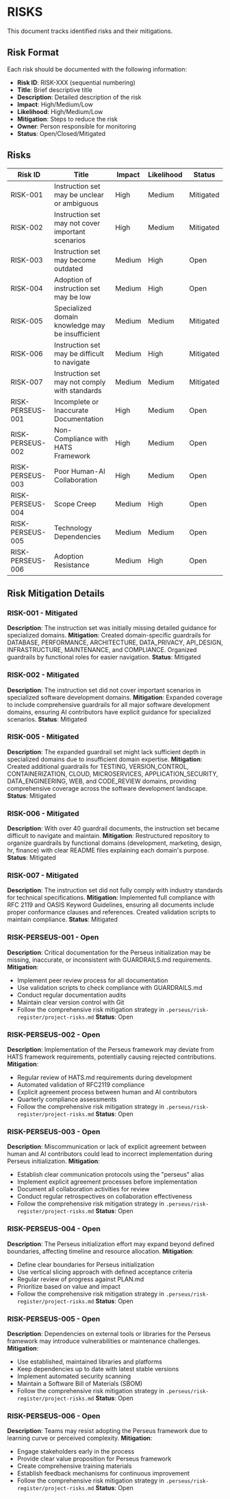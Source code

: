 # RISKS

This document tracks identified risks and their mitigations.

## Risk Format

Each risk should be documented with the following information:

- **Risk ID**: RISK-XXX (sequential numbering)
- **Title**: Brief descriptive title
- **Description**: Detailed description of the risk
- **Impact**: High/Medium/Low
- **Likelihood**: High/Medium/Low
- **Mitigation**: Steps to reduce the risk
- **Owner**: Person responsible for monitoring
- **Status**: Open/Closed/Mitigated

## Risks

| Risk ID | Title | Impact | Likelihood | Status |
|---------|-------|--------|------------|--------|
| RISK-001 | Instruction set may be unclear or ambiguous | High | Medium | Mitigated |
| RISK-002 | Instruction set may not cover important scenarios | High | Medium | Mitigated |
| RISK-003 | Instruction set may become outdated | Medium | High | Open |
| RISK-004 | Adoption of instruction set may be low | Medium | High | Open |
| RISK-005 | Specialized domain knowledge may be insufficient | Medium | Medium | Mitigated |
| RISK-006 | Instruction set may be difficult to navigate | Medium | High | Mitigated |
| RISK-007 | Instruction set may not comply with standards | Medium | Medium | Mitigated |
| RISK-PERSEUS-001 | Incomplete or Inaccurate Documentation | High | Medium | Open |
| RISK-PERSEUS-002 | Non-Compliance with HATS Framework | High | Medium | Open |
| RISK-PERSEUS-003 | Poor Human-AI Collaboration | High | Medium | Open |
| RISK-PERSEUS-004 | Scope Creep | Medium | High | Open |
| RISK-PERSEUS-005 | Technology Dependencies | Medium | Medium | Open |
| RISK-PERSEUS-006 | Adoption Resistance | Medium | High | Open |

## Risk Mitigation Details

### RISK-001 - Mitigated
**Description**: The instruction set was initially missing detailed guidance for specialized domains.
**Mitigation**: Created domain-specific guardrails for DATABASE, PERFORMANCE, ARCHITECTURE, DATA_PRIVACY, API_DESIGN, INFRASTRUCTURE, MAINTENANCE, and COMPLIANCE. Organized guardrails by functional roles for easier navigation.
**Status**: Mitigated

### RISK-002 - Mitigated
**Description**: The instruction set did not cover important scenarios in specialized software development domains.
**Mitigation**: Expanded coverage to include comprehensive guardrails for all major software development domains, ensuring AI contributors have explicit guidance for specialized scenarios.
**Status**: Mitigated

### RISK-005 - Mitigated
**Description**: The expanded guardrail set might lack sufficient depth in specialized domains due to insufficient domain expertise.
**Mitigation**: Created additional guardrails for TESTING, VERSION_CONTROL, CONTAINERIZATION, CLOUD, MICROSERVICES, APPLICATION_SECURITY, DATA_ENGINEERING, WEB, and CODE_REVIEW domains, providing comprehensive coverage across the software development landscape.
**Status**: Mitigated

### RISK-006 - Mitigated
**Description**: With over 40 guardrail documents, the instruction set became difficult to navigate and maintain.
**Mitigation**: Restructured repository to organize guardrails by functional domains (development, marketing, design, hr, finance) with clear README files explaining each domain's purpose.
**Status**: Mitigated

### RISK-007 - Mitigated
**Description**: The instruction set did not fully comply with industry standards for technical specifications.
**Mitigation**: Implemented full compliance with RFC 2119 and OASIS Keyword Guidelines, ensuring all documents include proper conformance clauses and references. Created validation scripts to maintain compliance.
**Status**: Mitigated

### RISK-PERSEUS-001 - Open
**Description**: Critical documentation for the Perseus initialization may be missing, inaccurate, or inconsistent with GUARDRAILS.md requirements.
**Mitigation**: 
- Implement peer review process for all documentation
- Use validation scripts to check compliance with GUARDRAILS.md
- Conduct regular documentation audits
- Maintain clear version control with Git
- Follow the comprehensive risk mitigation strategy in `.perseus/risk-register/project-risks.md`
**Status**: Open

### RISK-PERSEUS-002 - Open
**Description**: Implementation of the Perseus framework may deviate from HATS framework requirements, potentially causing rejected contributions.
**Mitigation**: 
- Regular review of HATS.md requirements during development
- Automated validation of RFC2119 compliance
- Explicit agreement process between human and AI contributors
- Quarterly compliance assessments
- Follow the comprehensive risk mitigation strategy in `.perseus/risk-register/project-risks.md`
**Status**: Open

### RISK-PERSEUS-003 - Open
**Description**: Miscommunication or lack of explicit agreement between human and AI contributors could lead to incorrect implementation during Perseus initialization.
**Mitigation**: 
- Establish clear communication protocols using the "perseus" alias
- Implement explicit agreement processes before implementation
- Document all collaboration activities for review
- Conduct regular retrospectives on collaboration effectiveness
- Follow the comprehensive risk mitigation strategy in `.perseus/risk-register/project-risks.md`
**Status**: Open

### RISK-PERSEUS-004 - Open
**Description**: The Perseus initialization effort may expand beyond defined boundaries, affecting timeline and resource allocation.
**Mitigation**: 
- Define clear boundaries for Perseus initialization
- Use vertical slicing approach with defined acceptance criteria
- Regular review of progress against PLAN.md
- Prioritize based on value and impact
- Follow the comprehensive risk mitigation strategy in `.perseus/risk-register/project-risks.md`
**Status**: Open

### RISK-PERSEUS-005 - Open
**Description**: Dependencies on external tools or libraries for the Perseus framework may introduce vulnerabilities or maintenance challenges.
**Mitigation**: 
- Use established, maintained libraries and platforms
- Keep dependencies up to date with latest stable versions
- Implement automated security scanning
- Maintain a Software Bill of Materials (SBOM)
- Follow the comprehensive risk mitigation strategy in `.perseus/risk-register/project-risks.md`
**Status**: Open

### RISK-PERSEUS-006 - Open
**Description**: Teams may resist adopting the Perseus framework due to learning curve or perceived complexity.
**Mitigation**: 
- Engage stakeholders early in the process
- Provide clear value proposition for Perseus framework
- Create comprehensive training materials
- Establish feedback mechanisms for continuous improvement
- Follow the comprehensive risk mitigation strategy in `.perseus/risk-register/project-risks.md`
**Status**: Open

